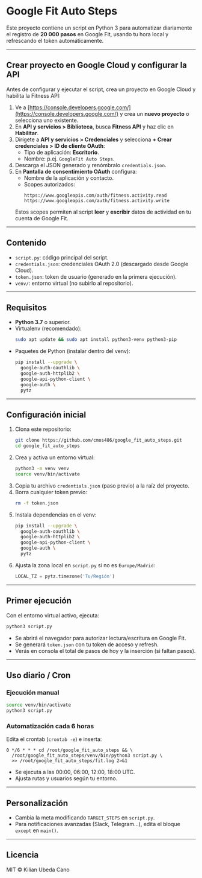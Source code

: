 # Google Fit Auto Steps

Este proyecto contiene un script en Python 3 para automatizar diariamente el registro de **20 000 pasos** en Google Fit, usando tu hora local y refrescando el token automáticamente.

---

## Crear proyecto en Google Cloud y configurar la API

Antes de configurar y ejecutar el script, crea un proyecto en Google Cloud y habilita la Fitness API:

1. Ve a [https://console.developers.google.com/](https://console.developers.google.com/) y crea un **nuevo proyecto** o selecciona uno existente.
2. En **API y servicios > Biblioteca**, busca **Fitness API** y haz clic en **Habilitar**.
3. Dirígete a **API y servicios > Credenciales** y selecciona **+ Crear credenciales > ID de cliente OAuth**:
   - Tipo de aplicación: **Escritorio**.
   - Nombre: p.ej. `GoogleFit Auto Steps`.
4. Descarga el JSON generado y renómbralo `credentials.json`.
5. En **Pantalla de consentimiento OAuth** configura:
   - Nombre de la aplicación y contacto.
   - Scopes autorizados:
     ```text
     https://www.googleapis.com/auth/fitness.activity.read
     https://www.googleapis.com/auth/fitness.activity.write
     ```
   Estos scopes permiten al script **leer** y **escribir** datos de actividad en tu cuenta de Google Fit.

---

## Contenido

- `script.py`: código principal del script.
- `credentials.json`: credenciales OAuth 2.0 (descargado desde Google Cloud).
- `token.json`: token de usuario (generado en la primera ejecución).
- `venv/`: entorno virtual (no subirlo al repositorio).

---

## Requisitos

- **Python 3.7** o superior.
- Virtualenv (recomendado):
  ```bash
  sudo apt update && sudo apt install python3-venv python3-pip
  ```
- Paquetes de Python (instalar dentro del venv):
  ```bash
  pip install --upgrade \
    google-auth-oauthlib \
    google-auth-httplib2 \
    google-api-python-client \
    google-auth \
    pytz
  ```

---

## Configuración inicial

1. Clona este repositorio:
   ```bash
   git clone https://github.com/cmos486/google_fit_auto_steps.git
   cd google_fit_auto_steps
   ```
2. Crea y activa un entorno virtual:
   ```bash
   python3 -m venv venv
   source venv/bin/activate
   ```
3. Copia tu archivo `credentials.json` (paso previo) a la raíz del proyecto.
4. Borra cualquier token previo:
   ```bash
   rm -f token.json
   ```
5. Instala dependencias en el venv:
   ```bash
   pip install --upgrade \
     google-auth-oauthlib \
     google-auth-httplib2 \
     google-api-python-client \
     google-auth \
     pytz
   ```
6. Ajusta la zona local en `script.py` si no es `Europe/Madrid`:
   ```python
   LOCAL_TZ = pytz.timezone('Tu/Región')
   ```

---

## Primer ejecución

Con el entorno virtual activo, ejecuta:

```bash
python3 script.py
```

- Se abrirá el navegador para autorizar lectura/escritura en Google Fit.
- Se generará `token.json` con tu token de acceso y refresh.
- Verás en consola el total de pasos de hoy y la inserción (si faltan pasos).

---

## Uso diario / Cron

### Ejecución manual

```bash
source venv/bin/activate
python3 script.py
```

### Automatización cada 6 horas

Edita el crontab (`crontab -e`) e inserta:

```cron
0 */6 * * * cd /root/google_fit_auto_steps && \
  /root/google_fit_auto_steps/venv/bin/python3 script.py \
  >> /root/google_fit_auto_steps/fit.log 2>&1
```

- Se ejecuta a las 00:00, 06:00, 12:00, 18:00 UTC.
- Ajusta rutas y usuarios según tu entorno.

---

## Personalización

- Cambia la meta modificando `TARGET_STEPS` en `script.py`.
- Para notificaciones avanzadas (Slack, Telegram…), edita el bloque `except` en `main()`.

---

## Licencia

MIT © Kilian Ubeda Cano

```
```

